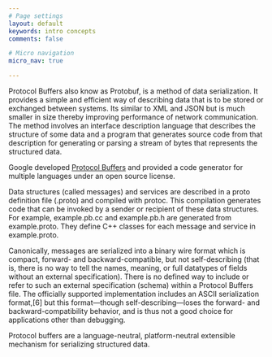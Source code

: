 ```yaml
---
# Page settings
layout: default
keywords: intro concepts
comments: false

# Micro navigation
micro_nav: true

---
```


Protocol Buffers also know as Protobuf, is a method of data serialization. It provides a simple and efficient way of describing data that is to be stored or exchanged between systems. Its similar to XML and JSON but is
much smaller in size thereby improving performance of network communication. The method involves an interface description language that describes the structure of some data and a program that generates source code from that description for generating or parsing a stream of bytes that represents the structured data.

Google developed <a href="https://developers.google.com/protocol-buffers/docs/overview" target="_blank">Protocol Buffers</a> and provided a code generator for multiple languages under an open source license.

Data structures (called messages) and services are described in a proto definition file (.proto) and compiled with protoc. This compilation generates code that can be invoked by a sender or recipient of these data structures. For example, example.pb.cc and example.pb.h are generated from example.proto. They define C++ classes for each message and service in example.proto.

Canonically, messages are serialized into a binary wire format which is compact, forward- and backward-compatible, but not self-describing (that is, there is no way to tell the names, meaning, or full datatypes of fields without an external specification). There is no defined way to include or refer to such an external specification (schema) within a Protocol Buffers file. The officially supported implementation includes an ASCII serialization format,[6] but this format—though self-describing—loses the forward- and backward-compatibility behavior, and is thus not a good choice for applications other than debugging.

Protocol buffers are a language-neutral, platform-neutral extensible mechanism for serializing structured data.